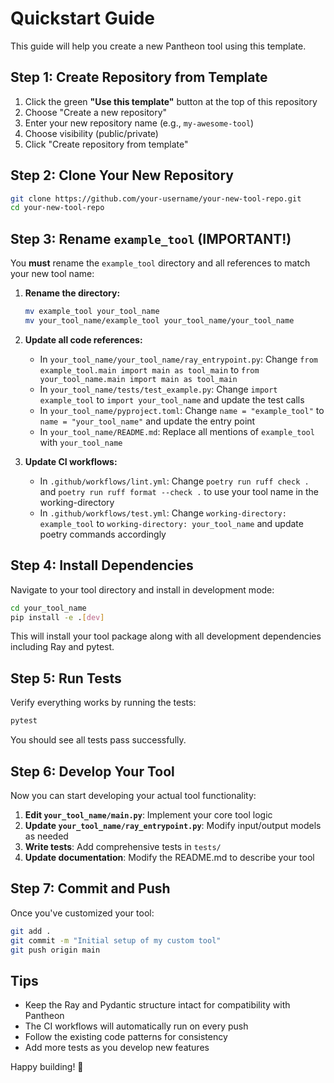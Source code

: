 # Quickstart Guide

This guide will help you create a new Pantheon tool using this template.

## Step 1: Create Repository from Template

1. Click the green **"Use this template"** button at the top of this repository
2. Choose "Create a new repository"
3. Enter your new repository name (e.g., `my-awesome-tool`)
4. Choose visibility (public/private)
5. Click "Create repository from template"

## Step 2: Clone Your New Repository

```bash
git clone https://github.com/your-username/your-new-tool-repo.git
cd your-new-tool-repo
```

## Step 3: Rename `example_tool` (IMPORTANT!)

You **must** rename the `example_tool` directory and all references to match your new tool name:

1. **Rename the directory:**
   ```bash
   mv example_tool your_tool_name
   mv your_tool_name/example_tool your_tool_name/your_tool_name
   ```

2. **Update all code references:**
   - In `your_tool_name/your_tool_name/ray_entrypoint.py`: Change `from example_tool.main import main as tool_main` to `from your_tool_name.main import main as tool_main`
   - In `your_tool_name/tests/test_example.py`: Change `import example_tool` to `import your_tool_name` and update the test calls
   - In `your_tool_name/pyproject.toml`: Change `name = "example_tool"` to `name = "your_tool_name"` and update the entry point
   - In `your_tool_name/README.md`: Replace all mentions of `example_tool` with `your_tool_name`

3. **Update CI workflows:**
   - In `.github/workflows/lint.yml`: Change `poetry run ruff check .` and `poetry run ruff format --check .` to use your tool name in the working-directory
   - In `.github/workflows/test.yml`: Change `working-directory: example_tool` to `working-directory: your_tool_name` and update poetry commands accordingly

## Step 4: Install Dependencies

Navigate to your tool directory and install in development mode:

```bash
cd your_tool_name
pip install -e .[dev]
```

This will install your tool package along with all development dependencies including Ray and pytest.

## Step 5: Run Tests

Verify everything works by running the tests:

```bash
pytest
```

You should see all tests pass successfully.

## Step 6: Develop Your Tool

Now you can start developing your actual tool functionality:

1. **Edit `your_tool_name/main.py`**: Implement your core tool logic
2. **Update `your_tool_name/ray_entrypoint.py`**: Modify input/output models as needed
3. **Write tests**: Add comprehensive tests in `tests/`
4. **Update documentation**: Modify the README.md to describe your tool

## Step 7: Commit and Push

Once you've customized your tool:

```bash
git add .
git commit -m "Initial setup of my custom tool"
git push origin main
```

## Tips

- Keep the Ray and Pydantic structure intact for compatibility with Pantheon
- The CI workflows will automatically run on every push
- Follow the existing code patterns for consistency
- Add more tests as you develop new features

Happy building! 🚀